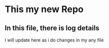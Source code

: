 # This my new Repo
## In this file, there is log details
I will update here as i do changes in my any file
